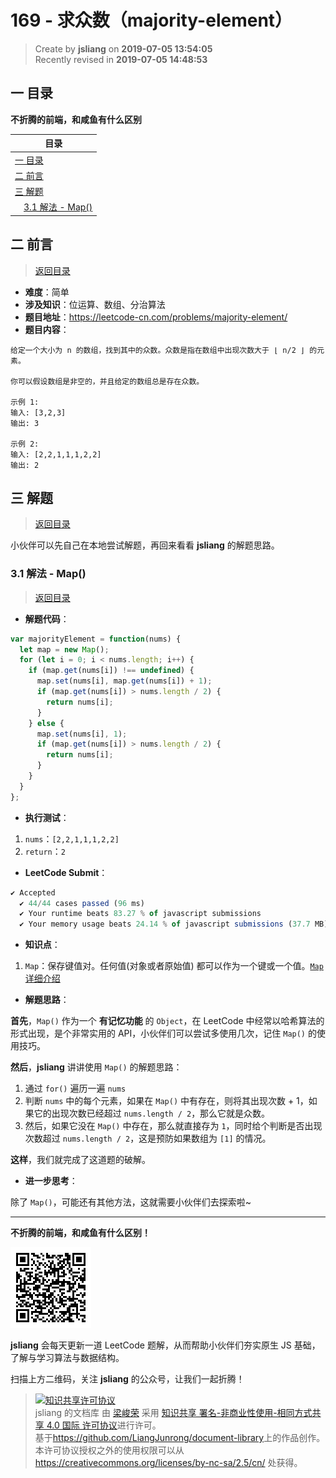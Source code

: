 169 - 求众数（majority-element）
===

> Create by **jsliang** on **2019-07-05 13:54:05**  
> Recently revised in **2019-07-05 14:48:53**

## <a name="chapter-one" id="chapter-one">一 目录</a>

**不折腾的前端，和咸鱼有什么区别**

| 目录 |
| --- | 
| [一 目录](#chapter-one) | 
| <a name="catalog-chapter-two" id="catalog-chapter-two"></a>[二 前言](#chapter-two) |
| <a name="catalog-chapter-three" id="catalog-chapter-three"></a>[三 解题](#chapter-three) |
| &emsp;[3.1 解法 - Map()](#chapter-three-one) |

## <a name="chapter-two" id="chapter-two">二 前言</a>

> [返回目录](#chapter-one)

* **难度**：简单
* **涉及知识**：位运算、数组、分治算法
* **题目地址**：https://leetcode-cn.com/problems/majority-element/
* **题目内容**：

```
给定一个大小为 n 的数组，找到其中的众数。众数是指在数组中出现次数大于 ⌊ n/2 ⌋ 的元素。

你可以假设数组是非空的，并且给定的数组总是存在众数。

示例 1:
输入: [3,2,3]
输出: 3

示例 2:
输入: [2,2,1,1,1,2,2]
输出: 2
```

## <a name="chapter-three" id="chapter-three">三 解题</a>

> [返回目录](#chapter-one)

小伙伴可以先自己在本地尝试解题，再回来看看 **jsliang** 的解题思路。

### <a name="chapter-three-one" id="chapter-three-one">3.1 解法 - Map()</a>

> [返回目录](#chapter-one)

* **解题代码**：

```js
var majorityElement = function(nums) {
  let map = new Map();
  for (let i = 0; i < nums.length; i++) {
    if (map.get(nums[i]) !== undefined) {
      map.set(nums[i], map.get(nums[i]) + 1);
      if (map.get(nums[i]) > nums.length / 2) {
        return nums[i];
      }
    } else {
      map.set(nums[i], 1);
      if (map.get(nums[i]) > nums.length / 2) {
        return nums[i];
      }
    }
  }
};
```

* **执行测试**：

1. `nums`：`[2,2,1,1,1,2,2]`
2. `return`：`2`

* **LeetCode Submit**：

```js
✔ Accepted
  ✔ 44/44 cases passed (96 ms)
  ✔ Your runtime beats 83.27 % of javascript submissions
  ✔ Your memory usage beats 24.14 % of javascript submissions (37.7 MB)
```

* **知识点**：

1. `Map`：保存键值对。任何值(对象或者原始值) 都可以作为一个键或一个值。[`Map` 详细介绍](https://github.com/LiangJunrong/document-library/blob/master/JavaScript-library/JavaScript/Object/Map.md)

* **解题思路**：

**首先**，`Map()` 作为一个 **有记忆功能** 的 `Object`，在 LeetCode 中经常以哈希算法的形式出现，是个非常实用的 API，小伙伴们可以尝试多使用几次，记住 `Map()` 的使用技巧。

**然后**，**jsliang** 讲讲使用 `Map()` 的解题思路：

1. 通过 `for()` 遍历一遍 `nums`
2. 判断 `nums` 中的每个元素，如果在 `Map()` 中有存在，则将其出现次数 + 1，如果它的出现次数已经超过 `nums.length / 2`，那么它就是众数。
3. 然后，如果它没在 `Map()` 中存在，那么就直接存为 `1`，同时给个判断是否出现次数超过 `nums.length / 2`，这是预防如果数组为 `[1]` 的情况。

**这样**，我们就完成了这道题的破解。

* **进一步思考**：

除了 `Map()`，可能还有其他方法，这就需要小伙伴们去探索啦~

---

**不折腾的前端，和咸鱼有什么区别！**

![图](../../../public-repertory/img/z-small-wechat-public-address.jpg)

**jsliang** 会每天更新一道 LeetCode 题解，从而帮助小伙伴们夯实原生 JS 基础，了解与学习算法与数据结构。

扫描上方二维码，关注 **jsliang** 的公众号，让我们一起折腾！

> <a rel="license" href="http://creativecommons.org/licenses/by-nc-sa/4.0/"><img alt="知识共享许可协议" style="border-width:0" src="https://i.creativecommons.org/l/by-nc-sa/4.0/88x31.png" /></a><br /><span xmlns:dct="http://purl.org/dc/terms/" property="dct:title">jsliang 的文档库</span> 由 <a xmlns:cc="http://creativecommons.org/ns#" href="https://github.com/LiangJunrong/document-library" property="cc:attributionName" rel="cc:attributionURL">梁峻荣</a> 采用 <a rel="license" href="http://creativecommons.org/licenses/by-nc-sa/4.0/">知识共享 署名-非商业性使用-相同方式共享 4.0 国际 许可协议</a>进行许可。<br />基于<a xmlns:dct="http://purl.org/dc/terms/" href="https://github.com/LiangJunrong/document-library" rel="dct:source">https://github.com/LiangJunrong/document-library</a>上的作品创作。<br />本许可协议授权之外的使用权限可以从 <a xmlns:cc="http://creativecommons.org/ns#" href="https://creativecommons.org/licenses/by-nc-sa/2.5/cn/" rel="cc:morePermissions">https://creativecommons.org/licenses/by-nc-sa/2.5/cn/</a> 处获得。